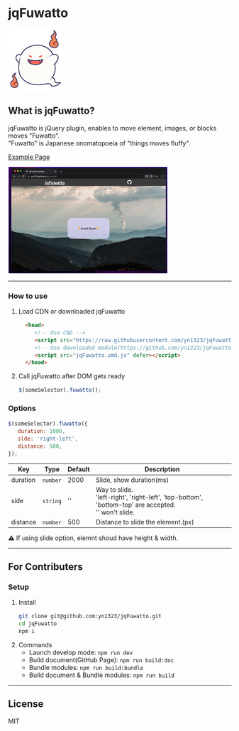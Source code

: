 # jqFuwatto

![ghost](https://github.com/yn1323/jqFuwatto/blob/d7024ed37fc0169c708b9bff65da5627244c9c21/assets/image/ghost.png "ghost")


## What is jqFuwatto?

jqFuwatto is jQuery plugin, enables to move element, images, or blocks moves "Fuwatto".  
"Fuwatto" is Japanese onomatopoeia of "things moves fluffy".  

[Example Page](https://yn1323.github.io/jqFuwatto/)

![Gif](https://raw.githubusercontent.com/yn1323/jqFuwatto/master/assets/gif/jqFuwatto.gif)

---

### How to use
1. Load CDN or downloaded jqFuwatto
   ```html
     <head>
        <!-- Use CND -->
        <script src="https://raw.githubusercontent.com/yn1323/jqFuwatto/master/dist/jqFuwatto.umd.js" defer></script>
        <!-- Use downloaded module(https://github.com/yn1323/jqFuwatto/releases) -->
        <script src="jqFuwatto.umd.js" defer></script>
     </head>
   ```
2. Call jqFuwatto after DOM gets ready
   ```js
   $(someSelector).fuwatto();
   ```

### Options
```js
$(someSelector).fuwatto({
   duration: 1000,
   slde: 'right-left',
   distance: 500,
});
```

| Key      | Type     | Default | Description                                                                                              | 
| -------- | -------- | ------- | -------------------------------------------------------------------------------------------------------- | 
| duration | `number` | 2000    | Slide, show duration(ms)                                                                                 | 
| side     | `string` | ''      | Way to slide.<br>'left-right', 'right-left', 'top-bottom', 'bottom-top' are accepted.<br>'' won't slide. | 
| distance | `number` | 500     | Distance to slide the element.(px)                                                                       | 

⚠️ If using slide option, elemnt shoud have height & width.

---

## For Contributers
### Setup
1. Install
   ```sh
   git clone git@github.com:yn1323/jqFuwatto.git
   cd jqFuwatto
   npm i
   ```
2. Commands
   - Launch develop mode: `npm run dev`
   - Build document(GitHub Page): `npm run build:doc`
   - Bundle modules: `npm run build:bundle`
   - Build document & Bundle modules: `npm run build`

---

## License
MIT
